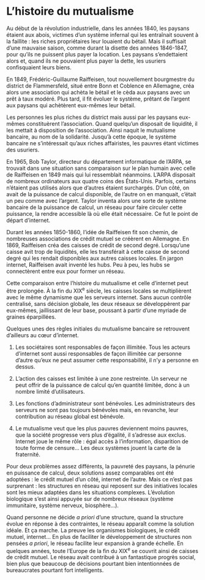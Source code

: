 # L&#8217;histoire du mutualisme

Au début de la révolution industrielle, dans les années 1840, les paysans étaient aux abois, victimes d’un système infernal qui les entraînait souvent à la faillite : les riches propriétaires leur louaient du bétail. Mais il suffisait d’une mauvaise saison, comme durant la disette des années 1846-1847, pour qu’ils ne puissent plus payer la location. Les paysans s’endettaient alors et, quand ils ne pouvaient plus payer la dette, les usuriers confisquaient leurs biens.

En 1849, Frédéric-Guillaume Raiffeisen, tout nouvellement bourgmestre du district de Flammersfeld, situé entre Bonn et Coblence en Allemagne, créa alors une association qui achèta le bétail et le cèda aux paysans avec un prêt à taux modéré. Plus tard, il fit évoluer le système, prêtant de l’argent aux paysans qui achètèrent eux-mêmes leur bétail.

Les personnes les plus riches du district mais aussi par les paysans eux-mêmes constituèrent l’association. Quand quelqu’un disposait de liquidité, il les mettait à disposition de l’association. Ainsi naquit le mutualisme bancaire, au nom de la solidarité. Jusqu’à cette époque, le système bancaire ne s’intéressait qu’aux riches affairistes, les pauvres étant victimes des usuriers.

En 1965, Bob Taylor, directeur du département informatique de l’ARPA, se trouvait dans une situation sans comparaison sur le plan humain avec celle de Raiffeisen en 1849 mais qui lui ressemblait néanmoins. L’ARPA disposait de nombreux ordinateurs aux quatre coins des États-Unis. Parfois, certains n’étaient pas utilisés alors que d’autres étaient surchargés. D’un côté, on avait de la puissance de calcul disponible, de l’autre on en manquait, c’était un peu comme avec l’argent. Taylor inventa alors une sorte de système bancaire de la puissance de calcul, un réseau pour faire circuler cette puissance, la rendre accessible là où elle était nécessaire. Ce fut le point de départ d’internet.

Durant les années 1850-1860, l’idée de Raiffeisen fit son chemin, de nombreuses associations de crédit mutuel se créèrent en Allemagne. En 1869, Raiffeisen créa des caisses de crédit de second degré. Lorsqu’une caisse avit trop de liquidités, elle les transférait à cette caisse de second degré qui les rendait disponibles aux autres caisses locales. En jargon internet, Raiffeisen avait inventé les hubs. Peu à peu, les hubs se connectèrent entre eux pour former un réseau.

Cette comparaison entre l’histoire du mutualisme et celle d’internet peut être prolongée. À la fin du XIX<sup>e</sup> siècle, les caisses locales se multiplièrent avec le même dynamisme que les serveurs internet. Sans aucun contrôle centralisé, sans décision globale, les deux réseaux se développèrent par eux-mêmes, jaillissant de leur base, poussant à partir d’une myriade de graines éparpillées.

Quelques unes des règles initiales du mutualisme bancaire se retrouvent d’ailleurs au cœur d’internet.

1. Les sociétaires sont responsables de façon illimitée. Tous les acteurs d’internet sont aussi responsables de façon illimitée car personne d’autre qu’eux ne peut assumer cette responsabilité, il n’y a personne en dessus.

2. L’action des caisses est limitée à une zone restreinte. Un serveur ne peut offrir de la puissance de calcul qu’en quantité limitée, donc à un nombre limité d’utilisateurs.

3. Les fonctions d’administrateur sont bénévoles. Les administrateurs des serveurs ne sont pas toujours bénévoles mais, en revanche, leur contribution au réseau global est bénévole.

4. Le mutualisme veut que les plus pauvres deviennent moins pauvres, que la société progresse vers plus d’égalité, il s’adresse aux exclus. Internet joue le même rôle : égal accès à l’information, disparition de toute forme de censure… Les deux systèmes jouent la carte de la fraternité.

Pour deux problèmes assez différents, la pauvreté des paysans, la pénurie en puissance de calcul, deux solutions assez comparables ont été adoptées : le crédit mutuel d’un côté, internet de l’autre. Mais ce n’est pas surprenant : les structures en réseau qui reposent sur des initiatives locales sont les mieux adaptées dans les situations complexes. L’évolution biologique s’est ainsi appuyée sur de nombreux réseaux (système immunitaire, système nerveux, biosphère…).

Quand personne ne décide *a priori* d’une structure, quand la structure évolue en réponse à des contraintes, le réseau apparaît comme la solution idéale. Et ça marche. La preuve les organismes biologiques, le crédit mutuel, internet… En plus de faciliter le développement de structures non pensées *a priori*, le réseau facilite leur expansion à grande échelle. En quelques années, toute l’Europe de la fin du XIX<sup>e</sup> se couvrit ainsi de caisses de crédit mutuel. Le réseau avait contribué à un fantastique progrès social, bien plus que beaucoup de décisions pourtant bien intentionnées de bureaucrates pourtant fort intelligents.